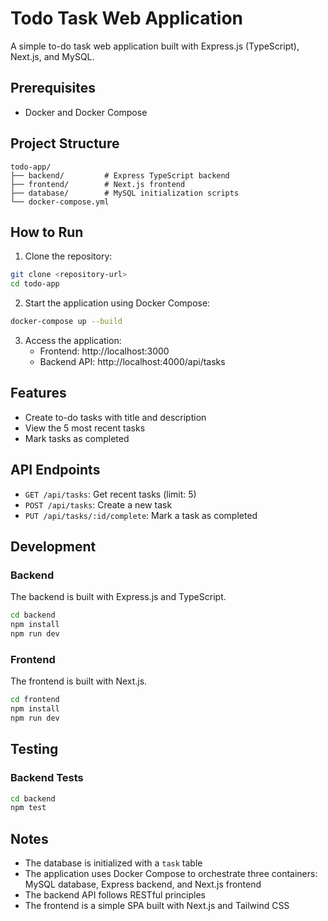 # Todo Task Web Application

A simple to-do task web application built with Express.js (TypeScript), Next.js, and MySQL.

## Prerequisites

- Docker and Docker Compose

## Project Structure

```
todo-app/
├── backend/         # Express TypeScript backend
├── frontend/        # Next.js frontend
├── database/        # MySQL initialization scripts
└── docker-compose.yml
```

## How to Run

1. Clone the repository:

```bash
git clone <repository-url>
cd todo-app
```

2. Start the application using Docker Compose:

```bash
docker-compose up --build
```

3. Access the application:
   - Frontend: http://localhost:3000
   - Backend API: http://localhost:4000/api/tasks

## Features

- Create to-do tasks with title and description
- View the 5 most recent tasks
- Mark tasks as completed

## API Endpoints

- `GET /api/tasks`: Get recent tasks (limit: 5)
- `POST /api/tasks`: Create a new task
- `PUT /api/tasks/:id/complete`: Mark a task as completed

## Development

### Backend

The backend is built with Express.js and TypeScript.

```bash
cd backend
npm install
npm run dev
```

### Frontend

The frontend is built with Next.js.

```bash
cd frontend
npm install
npm run dev
```

## Testing

### Backend Tests

```bash
cd backend
npm test
```

## Notes

- The database is initialized with a `task` table
- The application uses Docker Compose to orchestrate three containers: MySQL database, Express backend, and Next.js frontend
- The backend API follows RESTful principles
- The frontend is a simple SPA built with Next.js and Tailwind CSS
